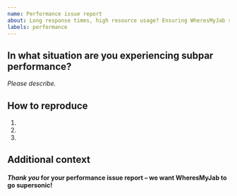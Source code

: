 ```yaml
---
name: Performance issue report
about: Long response times, high resource usage? Ensuring WheresMyJab scalable is a top priority
labels: performance
---
```


## In what situation are you experiencing subpar performance?

_Please describe._

## How to reproduce

1.
2.
3.

## Additional context

#### _Thank you_ for your performance issue report – we want WheresMyJab to go supersonic!
